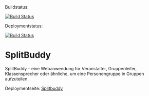 Buildstatus:
 
[![Build Status](https://dev.azure.com/1810653162/1810653162/_apis/build/status/koanbockFH.SplitBuddy-Pull-Request?branchName=master)](https://dev.azure.com/1810653162/1810653162/_build/latest?definitionId=2&branchName=master)

Deploymentstatus: 

[![Build Status](https://vsrm.dev.azure.com/1810653162/_apis/public/Release/badge/826224bf-99b2-485d-9a03-0c1325701f87/1/1)](https://vsrm.dev.azure.com/1810653162/_apis/public/Release/badge/826224bf-99b2-485d-9a03-0c1325701f87/1/1)

# SplitBuddy
SplitBuddy - eine Webanwendung für Veranstalter, Gruppenleiter, Klassensprecher oder ähnliche, um eine Personengruppe in Gruppen aufzuteilen. 


Deploymentseite: [Splitbuddy](http://splitbuddy.azurewebsites.net)